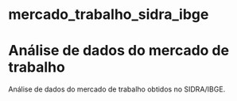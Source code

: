 # mercado_trabalho_sidra_ibge

# Análise de dados do mercado de trabalho

Análise de dados do mercado de trabalho obtidos no SIDRA/IBGE.
